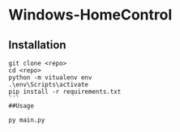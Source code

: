 # Windows-HomeControl

## Installation
```shell
git clone <repo>
cd <repo>
python -m vitualenv env
.\env\Scripts\activate
pip install -r requirements.txt
´´´
##Usage

py main.py
